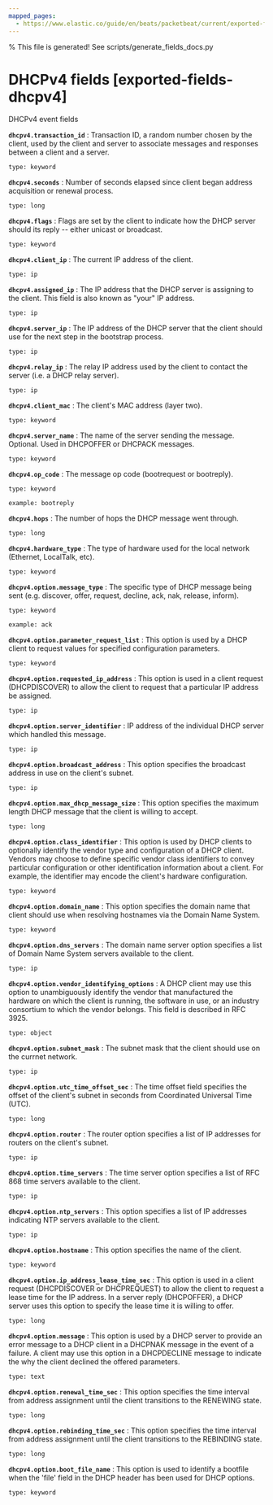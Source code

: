 ```yaml
---
mapped_pages:
  - https://www.elastic.co/guide/en/beats/packetbeat/current/exported-fields-dhcpv4.html
---
```


% This file is generated! See scripts/generate_fields_docs.py

# DHCPv4 fields [exported-fields-dhcpv4]

DHCPv4 event fields

**`dhcpv4.transaction_id`**
:   Transaction ID, a random number chosen by the client, used by the client and server to associate messages and responses between a client and a server.

    type: keyword


**`dhcpv4.seconds`**
:   Number of seconds elapsed since client began address acquisition or renewal process.

    type: long


**`dhcpv4.flags`**
:   Flags are set by the client to indicate how the DHCP server should its reply -- either unicast or broadcast.

    type: keyword


**`dhcpv4.client_ip`**
:   The current IP address of the client.

    type: ip


**`dhcpv4.assigned_ip`**
:   The IP address that the DHCP server is assigning to the client. This field is also known as "your" IP address.

    type: ip


**`dhcpv4.server_ip`**
:   The IP address of the DHCP server that the client should use for the next step in the bootstrap process.

    type: ip


**`dhcpv4.relay_ip`**
:   The relay IP address used by the client to contact the server (i.e. a DHCP relay server).

    type: ip


**`dhcpv4.client_mac`**
:   The client's MAC address (layer two).

    type: keyword


**`dhcpv4.server_name`**
:   The name of the server sending the message. Optional. Used in DHCPOFFER or DHCPACK messages.

    type: keyword


**`dhcpv4.op_code`**
:   The message op code (bootrequest or bootreply).

    type: keyword

    example: bootreply


**`dhcpv4.hops`**
:   The number of hops the DHCP message went through.

    type: long


**`dhcpv4.hardware_type`**
:   The type of hardware used for the local network (Ethernet, LocalTalk, etc).

    type: keyword


**`dhcpv4.option.message_type`**
:   The specific type of DHCP message being sent (e.g. discover, offer, request, decline, ack, nak, release, inform).

    type: keyword

    example: ack


**`dhcpv4.option.parameter_request_list`**
:   This option is used by a DHCP client to request values for specified configuration parameters.

    type: keyword


**`dhcpv4.option.requested_ip_address`**
:   This option is used in a client request (DHCPDISCOVER) to allow the client to request that a particular IP address be assigned.

    type: ip


**`dhcpv4.option.server_identifier`**
:   IP address of the individual DHCP server which handled this message.

    type: ip


**`dhcpv4.option.broadcast_address`**
:   This option specifies the broadcast address in use on the client's subnet.

    type: ip


**`dhcpv4.option.max_dhcp_message_size`**
:   This option specifies the maximum length DHCP message that the client is willing to accept.

    type: long


**`dhcpv4.option.class_identifier`**
:   This option is used by DHCP clients to optionally identify the vendor type and configuration of a DHCP client. Vendors may choose to define specific vendor class identifiers to convey particular configuration or other identification information about a client.  For example, the identifier may encode the client's hardware configuration.

    type: keyword


**`dhcpv4.option.domain_name`**
:   This option specifies the domain name that client should use when resolving hostnames via the Domain Name System.

    type: keyword


**`dhcpv4.option.dns_servers`**
:   The domain name server option specifies a list of Domain Name System servers available to the client.

    type: ip


**`dhcpv4.option.vendor_identifying_options`**
:   A DHCP client may use this option to unambiguously identify the vendor that manufactured the hardware on which the client is running, the software in use, or an industry consortium to which the vendor belongs. This field is described in RFC 3925.

    type: object


**`dhcpv4.option.subnet_mask`**
:   The subnet mask that the client should use on the currnet network.

    type: ip


**`dhcpv4.option.utc_time_offset_sec`**
:   The time offset field specifies the offset of the client's subnet in seconds from Coordinated Universal Time (UTC).

    type: long


**`dhcpv4.option.router`**
:   The router option specifies a list of IP addresses for routers on the client's subnet.

    type: ip


**`dhcpv4.option.time_servers`**
:   The time server option specifies a list of RFC 868 time servers available to the client.

    type: ip


**`dhcpv4.option.ntp_servers`**
:   This option specifies a list of IP addresses indicating NTP servers available to the client.

    type: ip


**`dhcpv4.option.hostname`**
:   This option specifies the name of the client.

    type: keyword


**`dhcpv4.option.ip_address_lease_time_sec`**
:   This option is used in a client request (DHCPDISCOVER or DHCPREQUEST) to allow the client to request a lease time for the IP address.  In a server reply (DHCPOFFER), a DHCP server uses this option to specify the lease time it is willing to offer.

    type: long


**`dhcpv4.option.message`**
:   This option is used by a DHCP server to provide an error message to a DHCP client in a DHCPNAK message in the event of a failure. A client may use this option in a DHCPDECLINE message to indicate the why the client declined the offered parameters.

    type: text


**`dhcpv4.option.renewal_time_sec`**
:   This option specifies the time interval from address assignment until the client transitions to the RENEWING state.

    type: long


**`dhcpv4.option.rebinding_time_sec`**
:   This option specifies the time interval from address assignment until the client transitions to the REBINDING state.

    type: long


**`dhcpv4.option.boot_file_name`**
:   This option is used to identify a bootfile when the 'file' field in the DHCP header has been used for DHCP options.

    type: keyword



